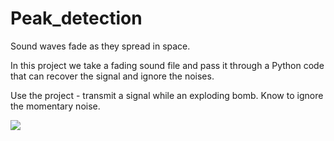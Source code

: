 # Peak_detection

Sound waves fade as they spread in space.

In this project we take a fading sound file and pass it through a Python code that can recover the signal and ignore the noises.

Use the project - transmit a signal while an exploding bomb. Know to ignore the momentary noise.





![](pic.png)


















